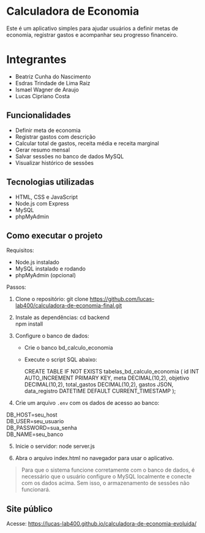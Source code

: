 # Calculadora de Economia

Este é um aplicativo simples para ajudar usuários a definir metas de economia, registrar gastos e acompanhar seu progresso financeiro.

# Integrantes
- Beatriz Cunha do Nascimento
- Esdras Trindade de Lima Raiz
- Ismael Wagner de Araujo
- Lucas Cipriano Costa

## Funcionalidades

- Definir meta de economia
- Registrar gastos com descrição
- Calcular total de gastos, receita média e receita marginal
- Gerar resumo mensal
- Salvar sessões no banco de dados MySQL
- Visualizar histórico de sessões

## Tecnologias utilizadas

- HTML, CSS e JavaScript
- Node.js com Express
- MySQL
- phpMyAdmin

## Como executar o projeto

Requisitos:
- Node.js instalado
- MySQL instalado e rodando
- phpMyAdmin (opcional)

Passos:

1. Clone o repositório:
  git clone https://github.com/lucas-lab400/calculadora-de-economia-final.git

2. Instale as dependências:
   cd backend  
   npm install

3. Configure o banco de dados:
   - Crie o banco bd_calculo_economia
   - Execute o script SQL abaixo:

     CREATE TABLE IF NOT EXISTS tabelas_bd_calculo_economia (
       id INT AUTO_INCREMENT PRIMARY KEY,
       meta DECIMAL(10,2),
       objetivo DECIMAL(10,2),
       total_gastos DECIMAL(10,2),
       gastos JSON,
       data_registro DATETIME DEFAULT CURRENT_TIMESTAMP
     );

4. Crie um arquivo `.env` com os dados de acesso ao banco:

DB_HOST=seu_host  
DB_USER=seu_usuario  
DB_PASSWORD=sua_senha  
DB_NAME=seu_banco


5. Inicie o servidor:
   node server.js

6. Abra o arquivo index.html no navegador para usar o aplicativo.

> Para que o sistema funcione corretamente com o banco de dados, é necessário que o usuário configure o MySQL localmente e conecte com os dados acima. Sem isso, o armazenamento de sessões não funcionará.

## Site público

Acesse: https://lucas-lab400.github.io/calculadora-de-economia-evoluida/




